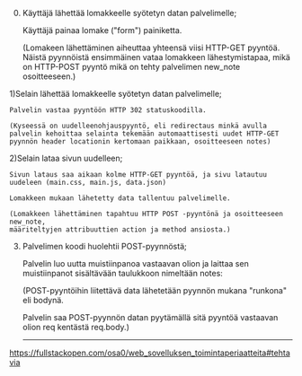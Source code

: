 0) Käyttäjä lähettää lomakkeelle syötetyn datan palvelimelle;

	Käyttäjä painaa lomake ("form") painiketta.	

	(Lomakeen lähettäminen aiheuttaa yhteensä viisi HTTP-GET pyyntöä.
	Näistä pyynnöistä ensimmäinen vataa lomakkeen lähestymistapaa, mikä on HTTP-POST pyyntö mikä on tehty palvelimen new_note osoitteeseen.)



1)Selain lähettää lomakkeelle syötetyn datan palvelimelle;
	
	Palvelin vastaa pyyntöön HTTP 302 statuskoodilla.

	(Kyseessä on uudelleenohjauspyyntö, eli redirectaus minkä avulla palvelin kehoittaa selainta tekemään automaattisesti uudet HTTP-GET pyynnön header locationin kertomaan paikkaan, osoitteeseen notes)

	

2)Selain lataa sivun uudelleen;

	Sivun lataus saa aikaan kolme HTTP-GET pyyntöä, ja sivu latautuu uudeleen (main.css, main.js, data.json)

	Lomakkeen mukaan lähetetty data tallentuu palvelimelle.

	(Lomakkeen lähettäminen tapahtuu HTTP POST -pyyntönä ja osoitteeseen new_note,
	määriteltyjen attribuuttien action ja method ansiosta.)



3) Palvelimen koodi huolehtii POST-pyynnöstä;	

	Palvelin luo uutta muistiinpanoa vastaavan olion ja laittaa sen muistiinpanot sisältävään taulukkoon nimeltään notes:

	(POST-pyyntöihin liitettävä data lähetetään pyynnön mukana "runkona" eli bodynä.

 	Palvelin saa POST-pyynnön datan pyytämällä sitä pyyntöä vastaavan olion req kentästä req.body.)

	____________________________________________________________________


https://fullstackopen.com/osa0/web_sovelluksen_toimintaperiaatteita#tehtavia



